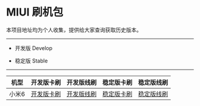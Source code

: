 # MIUI  刷机包



本项目地址均为个人收集，提供给大家查询获取历史版本。

------

- 开发版 Develop    

- 稳定版 Stable


------
|        机型        |            开发版卡刷     |         开发版线刷     |     稳定版卡刷       |     稳定版线刷         |
| :----------------: | :---------------------: | :-----------------: | :----------------------: |:----------------------: |
|   小米6   | [开发版卡刷](https://github.com/ssaitfln2001/millet/blob/master/%E5%8F%91%E5%B1%95/%E5%8D%A1%E5%88%B7/%E5%B0%8F%E7%B1%B36.md)     | [开发版线刷](https://github.com/ssaitfln2001/millet/blob/master/%E5%8F%91%E5%B1%95/%E7%BA%BF%E5%88%B7/%E5%B0%8F%E7%B1%B36.md)     |[稳定版卡刷](https://github.com/ssaitfln2001/millet/blob/master/stable/%E5%8D%A1%E5%88%B7/%E5%B0%8F%E7%B1%B36.md)     |[稳定版线刷](https://github.com/ssaitfln2001/millet/blob/master/stable/%E7%BA%BF%E5%88%B7/%E5%B0%8F%E7%B1%B36.md)     |
